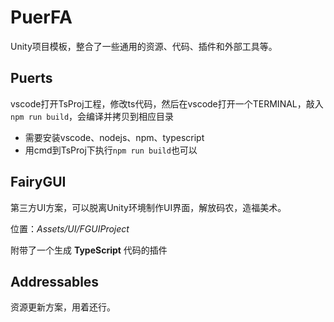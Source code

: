 # PuerFA

Unity项目模板，整合了一些通用的资源、代码、插件和外部工具等。

## Puerts

vscode打开TsProj工程，修改ts代码，然后在vscode打开一个TERMINAL，敲入
`npm run build`，会编译并拷贝到相应目录
* 需要安装vscode、nodejs、npm、typescript
* 用cmd到TsProj下执行`npm run build`也可以

## FairyGUI

第三方UI方案，可以脱离Unity环境制作UI界面，解放码农，造福美术。

位置：_Assets/UI/FGUIProject_

附带了一个生成 __TypeScript__ 代码的插件

## Addressables

资源更新方案，用着还行。
